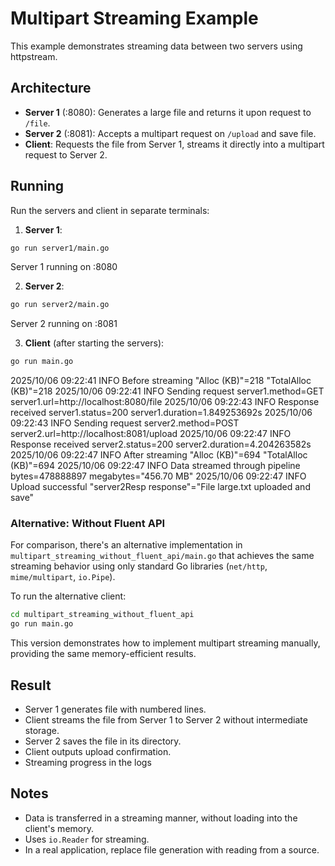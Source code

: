 # Multipart Streaming Example

This example demonstrates streaming data between two servers using httpstream.

## Architecture

- **Server 1** (:8080): Generates a large file and returns it upon request to `/file`.
- **Server 2** (:8081): Accepts a multipart request on `/upload` and save file.
- **Client**: Requests the file from Server 1, streams it directly into a multipart request to Server 2.

## Running

Run the servers and client in separate terminals:

1. **Server 1**:
```sh
go run server1/main.go
```
Server 1 running on :8080

2. **Server 2**:
```sh
go run server2/main.go
```
Server 2 running on :8081

3. **Client** (after starting the servers):
```sh
go run main.go
```
2025/10/06 09:22:41 INFO Before streaming "Alloc (KB)"=218 "TotalAlloc (KB)"=218
2025/10/06 09:22:41 INFO Sending request server1.method=GET server1.url=http://localhost:8080/file
2025/10/06 09:22:43 INFO Response received server1.status=200 server1.duration=1.849253692s
2025/10/06 09:22:43 INFO Sending request server2.method=POST server2.url=http://localhost:8081/upload
2025/10/06 09:22:47 INFO Response received server2.status=200 server2.duration=4.204263582s
2025/10/06 09:22:47 INFO After streaming "Alloc (KB)"=694 "TotalAlloc (KB)"=694
2025/10/06 09:22:47 INFO Data streamed through pipeline bytes=478888897 megabytes="456.70 MB"
2025/10/06 09:22:47 INFO Upload successful "server2Resp response"="File large.txt uploaded and save"

### Alternative: Without Fluent API

For comparison, there's an alternative implementation in `multipart_streaming_without_fluent_api/main.go` that achieves the same streaming behavior using only standard Go libraries (`net/http`, `mime/multipart`, `io.Pipe`).

To run the alternative client:
```sh
cd multipart_streaming_without_fluent_api
go run main.go
```

This version demonstrates how to implement multipart streaming manually, providing the same memory-efficient results.

## Result

- Server 1 generates file with numbered lines.
- Client streams the file from Server 1 to Server 2 without intermediate storage.
- Server 2 saves the file in its directory.
- Client outputs upload confirmation.
- Streaming progress in the logs

## Notes

- Data is transferred in a streaming manner, without loading into the client's memory.
- Uses `io.Reader` for streaming.
- In a real application, replace file generation with reading from a source.